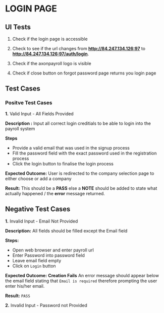 # LOGIN PAGE  

## UI Tests

1. Check if the login page is accessible

2. Check to see if the url changes from  **http://84.247.134.126:97** to **http://84.247.134.126:97/auth/login**.

3. Check if the axonpayroll logo is visible
4. Check if close button on forgot password page returns you login page


## Test Cases

### Positve Test Cases

**1.** Valid Input - All Fields Provided

**Description :** Input all correct login creditials to be able to login into the payroll system

**Steps**

- Provide a valid email that was used in the signup process
- Fill the password field with the exact password used in the registration process
- Click the login button to finalise the login process

**Expected Outcome:** User is redirected to the company selection page to either choose or add a company

**Result:** This should be a **PASS** else a **NOTE** should be added to state what actually happened / the **error** message returned.


## Negative Test Cases


**1.** Invalid Input - Email Not Provided

**Description:** All fields should be filled except the Email field

**Steps:**

- Open web browser and enter payroll url
- Enter Password into password field
- Leave email field empty
- Click on `Login` button

**Expected Outcome:** 
**Creation Fails**
An error message should appear below the email field stating that `Email is required` therefore prompting the user enter his/her email.

**Result:** `PASS`

**2.** Invalid Input - Password not Provided






